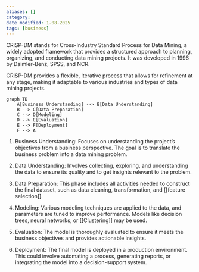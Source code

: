 ```yaml
---
aliases: []
category:
date modified: 1-08-2025
tags: [business]
---
```

CRISP-DM stands for Cross-Industry Standard Process for Data Mining, a widely adopted framework that provides a structured approach to planning, organizing, and conducting data mining projects. It was developed in 1996 by Daimler-Benz, SPSS, and NCR. 

CRISP-DM provides a flexible, iterative process that allows for refinement at any stage, making it adaptable to various industries and types of data mining projects.

```mermaid
graph TD
    A[Business Understanding] --> B[Data Understanding]
    B --> C[Data Preparation]
    C --> D[Modeling]
    D --> E[Evaluation]
    E --> F[Deployment]
    F --> A
```


1. Business Understanding: Focuses on understanding the project’s objectives from a business perspective. The goal is to translate the business problem into a data mining problem.
   
2. Data Understanding: Involves collecting, exploring, and understanding the data to ensure its quality and to get insights relevant to the problem.
   
3. Data Preparation: This phase includes all activities needed to construct the final dataset, such as data cleaning, transformation, and [[feature selection]].
   
4. Modeling: Various modeling techniques are applied to the data, and parameters are tuned to improve performance. Models like decision trees, neural networks, or [[Clustering]] may be used.
   
5. Evaluation: The model is thoroughly evaluated to ensure it meets the business objectives and provides actionable insights.
   
6. Deployment: The final model is deployed in a production environment. This could involve automating a process, generating reports, or integrating the model into a decision-support system.

